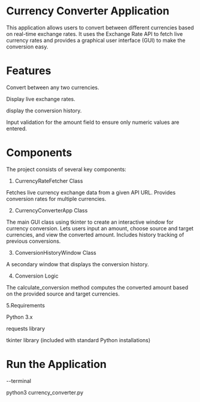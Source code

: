 # Currency Converter Application
This application allows users to convert between different currencies based on real-time exchange rates. It uses the Exchange Rate API to fetch live currency rates and provides a graphical user interface (GUI) to make the conversion easy.

# Features
Convert between any two currencies.

Display live exchange rates.

display the conversion history.

Input validation for the amount field to ensure only numeric values are entered.
# Components
The project consists of several key components:

1. CurrencyRateFetcher Class
   
Fetches live currency exchange data from a given API URL.
Provides conversion rates for multiple currencies.

2. CurrencyConverterApp Class
   
The main GUI class using tkinter to create an interactive window for currency conversion.
Lets users input an amount, choose source and target currencies, and view the converted amount.
Includes history tracking of previous conversions.

3. ConversionHistoryWindow Class

A secondary window that displays the conversion history.

4. Conversion Logic
   
The calculate_conversion method computes the converted amount based on the provided source and target currencies.

5.Requirements

Python 3.x

requests library

tkinter library (included with standard Python installations)

# Run the Application 

--terminal 

python3 currency_converter.py 

